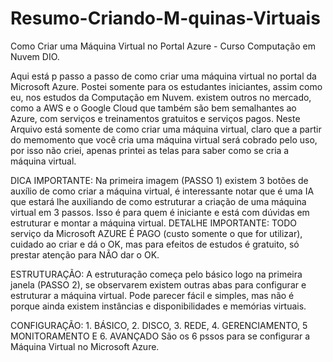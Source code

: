 # Resumo-Criando-M-quinas-Virtuais
Como Criar uma Máquina Virtual no Portal Azure - Curso Computação em Nuvem DIO.

Aqui está p passo a passo de como criar uma máquina virtual no portal da Microsoft Azure. Postei somente para os estudantes iniciantes, assim como eu, nos estudos da Computação em Nuvem. existem outros no mercado, como a AWS e o Google Cloud que também são bem semalhantes ao Azure, com serviços e treinamentos gratuitos e serviços pagos. Neste Arquivo está somente de como criar uma máquina virtual, claro que a partir do memomento que você cria uma máquina virtual será cobrado pelo uso, por isso não criei, apenas printei as telas para saber como se cria a máquina virtual. 

DICA IMPORTANTE: Na primeira imagem (PASSO 1) existem 3 botões de auxílio de como criar a máquina virtual, é interessante notar que é uma IA que estará lhe auxiliando de como estruturar a criação de uma máquina virtual em 3 passos. Isso é para quem é iniciante e está com dúvidas em estruturar e montar a máquina virtual. 
DETALHE IMPORTANTE: TODO serviço da Microsoft AZURE É PAGO (custo somente o que for utilizar), cuidado ao criar e dá o OK, mas para efeitos de estudos é gratuito, só prestar atenção para NÃO dar o OK.

ESTRUTURAÇÃO: A estruturação começa pelo básico logo na primeira janela (PASSO 2), se observarem existem outras abas para configurar e estruturar a máquina virtual. Pode parecer fácil e simples, mas não é porque ainda existem instâncias e disponibilidades e memórias virtuais.

CONFIGURAÇÃO: 1. BÁSICO, 2. DISCO, 3. REDE, 4. GERENCIAMENTO, 5 MONITORAMENTO E 6. AVANÇADO
São os 6 pssos para se configurar a Máquina Virtual no Microsoft Azure. 
